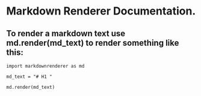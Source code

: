 # Markdown Renderer Documentation.

## To render a markdown text use md.render(md_text) to render something like this:

```
import markdownrenderer as md

md_text = "# H1 "

md.render(md_text)
```
